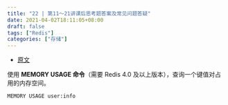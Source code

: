 ```yaml
---
title: "22 | 第11～21讲课后思考题答案及常见问题答疑"
date: 2021-04-02T18:11:05+08:00
draft: false
tags: ["Redis"]
categories: ["存储"]
---
```


- [原文](https://time.geekbang.org/column/article/292285)

使用 **MEMORY USAGE 命令**（需要 Redis 4.0 及以上版本），查询一个键值对占用的内存空间。

```cmd
MEMORY USAGE user:info
```